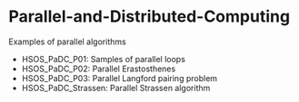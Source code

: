 Parallel-and-Distributed-Computing
==================================

Examples of parallel algorithms

- HSOS_PaDC_P01: Samples of parallel loops
- HSOS_PaDC_P02: Parallel Erastosthenes
- HSOS_PaDC_P03: Parallel Langford pairing problem
- HSOS_PaDC_Strassen: Parallel Strassen algorithm
